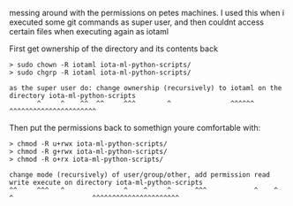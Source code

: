 messing around with the permissions on petes machines. 
I used this when i executed some git commands as super user, and then couldnt access certain files when executing again as iotaml

First get ownership of the directory and its contents back
```
> sudo chown -R iotaml iota-ml-python-scripts/
> sudo chgrp -R iotaml iota-ml-python-scripts/

as the super user do: change ownership (recursively) to iotaml on the directory iota-ml-python-scripts
       ^     ^    ^^  ^^     ^^^        ^               ^^^^^^                  ^^^^^^^^^^^^^^^^^^^^^^
```

Then put the permissions back to somethign youre comfortable with: 
```
> chmod -R u+rwx iota-ml-python-scripts/
> chmod -R g+rwx iota-ml-python-scripts/
> chmod -R o+rx iota-ml-python-scripts/

change mode (recursively) of user/group/other, add permission read write execute on directory iota-ml-python-scripts
^^     ^^^   ^               ^    ^     ^      ^^^            ^    ^     ^                    ^^^^^^^^^^^^^^^^^^^^^^
```
